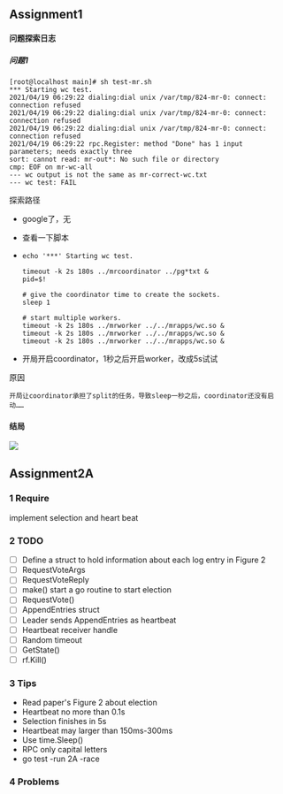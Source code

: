 ## Assignment1

#### 问题探索日志

##### 问题1

```shell
[root@localhost main]# sh test-mr.sh
*** Starting wc test.
2021/04/19 06:29:22 dialing:dial unix /var/tmp/824-mr-0: connect: connection refused
2021/04/19 06:29:22 dialing:dial unix /var/tmp/824-mr-0: connect: connection refused
2021/04/19 06:29:22 dialing:dial unix /var/tmp/824-mr-0: connect: connection refused
2021/04/19 06:29:22 rpc.Register: method "Done" has 1 input parameters; needs exactly three
sort: cannot read: mr-out*: No such file or directory
cmp: EOF on mr-wc-all
--- wc output is not the same as mr-correct-wc.txt
--- wc test: FAIL
```

探索路径

+ google了，无

+ 查看一下脚本

+ ```shell
  echo '***' Starting wc test.
  
  timeout -k 2s 180s ../mrcoordinator ../pg*txt &
  pid=$!
  
  # give the coordinator time to create the sockets.
  sleep 1
  
  # start multiple workers.
  timeout -k 2s 180s ../mrworker ../../mrapps/wc.so &
  timeout -k 2s 180s ../mrworker ../../mrapps/wc.so &
  timeout -k 2s 180s ../mrworker ../../mrapps/wc.so &
  
  ```

+ 开局开启coordinator，1秒之后开启worker，改成5s试试

原因

`开局让coordinator承担了split的任务，导致sleep一秒之后，coordinator还没有启动……`

#### 结局

![](https://gitee.com/agaogao/photobed/raw/master/img/20210419215923.png)

## Assignment2A

### 1 Require

implement selection and heart beat

### 2 TODO

+ [ ] Define a struct to hold information about each log entry in Figure 2
+ [ ] RequestVoteArgs
+ [ ] RequestVoteReply
+ [ ] make() start a go routine to start election
+ [ ] RequestVote()
+ [ ] AppendEntries struct
+ [ ] Leader sends AppendEntries as heartbeat
+ [ ] Heartbeat receiver handle
+ [ ] Random timeout
+ [ ] GetState()
+ [ ] rf.Kill()

### 3 Tips

+ Read paper's Figure 2 about election
+ Heartbeat no more than 0.1s
+ Selection finishes in 5s
+ Heartbeat may larger than 150ms-300ms
+ Use time.Sleep()
+ RPC only capital letters
+ go test -run 2A -race

### 4 Problems 